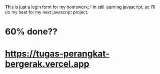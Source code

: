 This is just a login form for my homework; I'm still learning javascript, so I'll do my best for my next javascript project.
# 60% done??
# https://tugas-perangkat-bergerak.vercel.app
